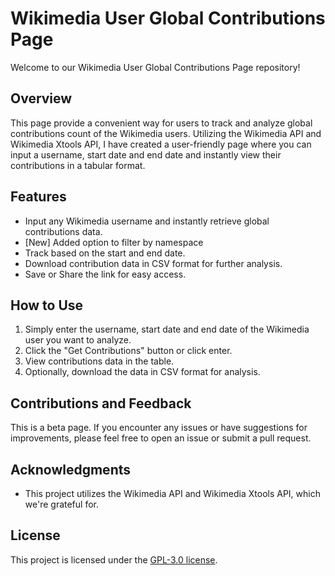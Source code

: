 # Wikimedia User Global Contributions Page

Welcome to our Wikimedia User Global Contributions Page repository!

## Overview

This page provide a convenient way for users to track and analyze global contributions count of the Wikimedia users. Utilizing the Wikimedia API and Wikimedia Xtools API, I have created a user-friendly page where you can input a username, start date and end date and instantly view their contributions in a tabular format.

## Features

- Input any Wikimedia username and instantly retrieve global contributions data.
- [New] Added option to filter by namespace
- Track based on the start and end date.
- Download contribution data in CSV format for further analysis.
- Save or Share the link for easy access.

## How to Use

1. Simply enter the username, start date and end date of the Wikimedia user you want to analyze.
2. Click the "Get Contributions" button or click enter.
3. View contributions data in the table.
4. Optionally, download the data in CSV format for analysis.

## Contributions and Feedback

This is a beta page. If you encounter any issues or have suggestions for improvements, please feel free to open an issue or submit a pull request.

## Acknowledgments

- This project utilizes the Wikimedia API and Wikimedia Xtools API, which we're grateful for.

## License

This project is licensed under the [GPL-3.0 license](LICENSE).
